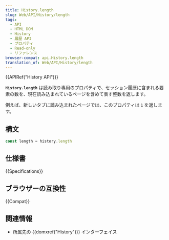 ```yaml
---
title: History.length
slug: Web/API/History/length
tags:
  - API
  - HTML DOM
  - History
  - 履歴 API
  - プロパティ
  - Read-only
  - リファレンス
browser-compat: api.History.length
translation_of: Web/API/History/length
---
```

{{APIRef("History API")}}

**`History.length`** は読み取り専用のプロパティで、セッション履歴に含まれる要素の数を、現在読み込まれているページを含めて表す整数を返します。

例えば、新しいタブに読み込まれたページでは、このプロパティは `1` を返します。

## 構文

```js
const length = history.length
```

## 仕様書

{{Specifications}}

## ブラウザーの互換性

{{Compat}}

## 関連情報

- 所属先の {{domxref("History")}} インターフェイス

